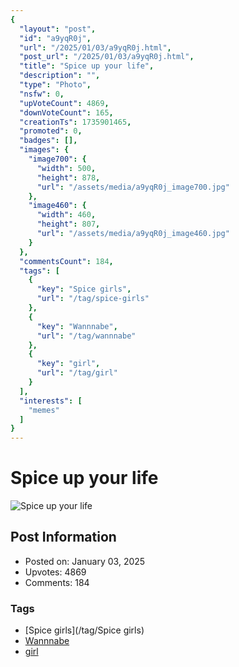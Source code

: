 ```yaml
---
{
  "layout": "post",
  "id": "a9yqR0j",
  "url": "/2025/01/03/a9yqR0j.html",
  "post_url": "/2025/01/03/a9yqR0j.html",
  "title": "Spice up your life",
  "description": "",
  "type": "Photo",
  "nsfw": 0,
  "upVoteCount": 4869,
  "downVoteCount": 165,
  "creationTs": 1735901465,
  "promoted": 0,
  "badges": [],
  "images": {
    "image700": {
      "width": 500,
      "height": 878,
      "url": "/assets/media/a9yqR0j_image700.jpg"
    },
    "image460": {
      "width": 460,
      "height": 807,
      "url": "/assets/media/a9yqR0j_image460.jpg"
    }
  },
  "commentsCount": 184,
  "tags": [
    {
      "key": "Spice girls",
      "url": "/tag/spice-girls"
    },
    {
      "key": "Wannnabe",
      "url": "/tag/wannnabe"
    },
    {
      "key": "girl",
      "url": "/tag/girl"
    }
  ],
  "interests": [
    "memes"
  ]
}
---
```


# Spice up your life

![Spice up your life](/assets/media/a9yqR0j_image700.jpg)

## Post Information

- Posted on: January 03, 2025
- Upvotes: 4869
- Comments: 184

### Tags

- [Spice girls](/tag/Spice girls)
- [Wannnabe](/tag/Wannnabe)
- [girl](/tag/girl)
